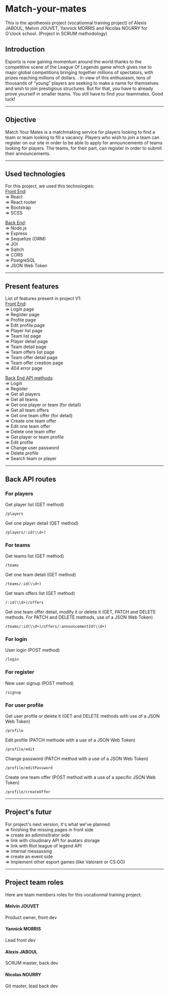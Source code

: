 # Match-your-mates

This is the apotheosis project (vocationnal training project) of Alexis JABOUL, Melvin JOUVET, Yannick MORRIS and Nicolas NOURRY for O'clock school. (Project in SCRUM methodology)

## Introduction
Esports is now gaining momentum around the world thanks to the competitive scene of the League Of Legends game which gives rise to major global competitions bringing together millions of spectators, with prizes reaching millions of dollars. . In view of this enthusiasm, tens of thousands of “young” players are seeking to make a name for themselves and wish to join prestigious structures. But for that, you have to already prove yourself in smaller teams. You still have to find your teammates. Good luck!

---

## Objective
Match Your Mates is a matchmaking service for players looking to find a team or team looking to fill a vacancy. Players who wish to join a team can register on our site in order to be able to apply for announcements of teams looking for players. The teams, for their part, can register in order to submit their announcements.

---

## Used technologies
For this project, we used this technologies:<br>
<span style="text-decoration: underline">Front End</span>:<br>
  => React<br>
  => React router<br>
  => Bootstrap<br>
  => SCSS

<span style="text-decoration: underline">Back End</span>:<br>
  => Node.js<br>
  => Express<br>
  => Sequelize (ORM)<br>
  => JOI<br>
  => Sqitch<br>
  => CORS<br>
  => PostgreSQL<br>
  => JSON Web Token

---

## Present features
List of features present in project V1:<br>
<span style="text-decoration: underline">Front End</span>:<br>
  => Login page<br>
  => Register page<br>
  => Profile page<br>
  => Edit profile page<br>
  => Player list page<br>
  => Team list page<br>
  => Player detail page<br>
  => Team detail page<br>
  => Team offers list page<br>
  => Team offer detail page<br>
  => Team offer creation page<br>
  => 404 error page

<span style="text-decoration: underline">Back End API methods</span>:<br>
  => Login<br>
  => Register<br>
  => Get all players<br>
  => Get all teams<br>
  => Get one player or team (for detail)<br>
  => Get all team offers<br>
  => Get one team offer (for detail)<br>
  => Create one team offer<br>
  => Edit one team offer<br>
  => Delete one team offer<br>
  => Get player or team profile<br>
  => Edit profile<br>
  => Change user password<br>
  => Delete profile<br>
  => Search team or player

---

## Back API routes
### For players
Get player list (GET method)
```
/players
```
Get one player detail (GET method)
```
/players/:id(\\d+)
```
### For teams
Get teams list (GET method)
```
/teams
```
Get one team detail (GET method)
```
/teams/:id(\\d+)
```
Get team offers list (GET method)
```
/:id(\\d+)/offers
```
Get one team offer detail, modify it or delete it (GET, PATCH and DELETE methods. For PATCH and DELETE methods, use of a JSON Web Token)
```
/teams/:id(\\d+)/offers/:announcementId(\\d+)
```
### For login
User login (POST method)
```
/login
```
### For register
New user signup (POST method)
```
/signup
```
### For user profile
Get user profile or delete it (GET and DELETE methods with use of a JSON Web Token)
```
/profile
```
Edit profile (PATCH methode with a use of a JSON Web Token)
```
/profile/edit
```
Change password (PATCH method with a use of a JSON Web Token)
```
/profile/editPassword
```
Create one team offer (POST method with a use of a specific JSON Web Token)
```
/profile/createOffer
```

---

## Project's futur
For project's next version, it's what we've planned:<br>
  => finishing the missing pages in front side <br>
  => create an adiminsitrator side <br>
  => link with cloudinary API for avatars storage <br>
  => link with Riot league of legend API <br>
  => internal messassing <br>
  => create an event side <br>
  => Implement other esport games (like Valorant or CS:GO)

---

## Project team roles
Here are team members roles for this vocationnal training project:

#### Melvin JOUVET
Product owner, front dev

#### Yannick MORRIS
Lead front dev

#### Alexis JABOUL
SCRUM master, back dev

#### Nicolas NOURRY
Git master, lead back dev
